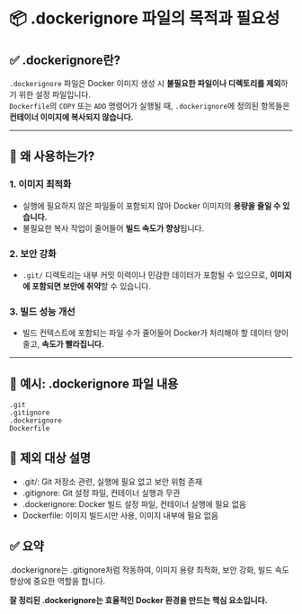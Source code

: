 # 📦 .dockerignore 파일의 목적과 필요성

## ✅ .dockerignore란?

`.dockerignore` 파일은 Docker 이미지 생성 시 **불필요한 파일이나 디렉토리를 제외**하기 위한 설정 파일입니다.  
`Dockerfile`의 `COPY` 또는 `ADD` 명령어가 실행될 때, `.dockerignore`에 정의된 항목들은 **컨테이너 이미지에 복사되지 않습니다.**

---

## 🎯 왜 사용하는가?

### 1. 이미지 최적화
- 실행에 필요하지 않은 파일들이 포함되지 않아 Docker 이미지의 **용량을 줄일 수 있습니다.**
- 불필요한 복사 작업이 줄어들어 **빌드 속도가 향상**됩니다.

### 2. 보안 강화
- `.git/` 디렉토리는 내부 커밋 이력이나 민감한 데이터가 포함될 수 있으므로, **이미지에 포함되면 보안에 취약**할 수 있습니다.

### 3. 빌드 성능 개선
- 빌드 컨텍스트에 포함되는 파일 수가 줄어들어 Docker가 처리해야 할 데이터 양이 줄고, **속도가 빨라집니다.**

---

## 📄 예시: .dockerignore 파일 내용

```dockerignore
.git
.gitignore
.dockerignore
Dockerfile
```

## 📌 제외 대상 설명
- .git/:	Git 저장소 관련, 실행에 필요 없고 보안 위험 존재
- .gitignore:	Git 설정 파일, 컨테이너 실행과 무관
- .dockerignore:	Docker 빌드 설정 파일, 컨테이너 실행에 필요 없음
- Dockerfile:	이미지 빌드시만 사용, 이미지 내부에 필요 없음

## ✅ 요약
.dockerignore는 .gitignore처럼 작동하여,
이미지 용량 최적화, 보안 강화, 빌드 속도 향상에 중요한 역할을 합니다.

**잘 정리된 .dockerignore는 효율적인 Docker 환경을 만드는 핵심 요소입니다.**